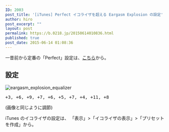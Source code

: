 ```yaml
---
ID: 2003
post_title: '[iTunes] Perfect イコライザを超える Eargasm Explosion の設定'
author: hiro
post_excerpt: ""
layout: post
permalink: https://b.0218.jp/20150614010836.html
published: true
post_date: 2015-06-14 01:08:36
---
```

一昔前から定番の「Perfect」設定は、<a href="https://b.0218.jp/20061101025558.html">こちら</a>から。
<!--more-->
<h2>設定</h2>
<img alt="eargasm_explosion_equalizer" src="[cfview name='img_1']">
<pre>+3, +6, +9, +7, +6, +5, +7, +4, +11, +8</pre>
(画像と同じように調節)

iTunes のイコライザの設定は、
「表示」>「イコライザの表示」>「プリセットを作成」から。